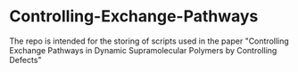 # Controlling-Exchange-Pathways
The repo is intended for the storing of scripts used in the paper "Controlling Exchange Pathways in Dynamic Supramolecular Polymers by Controlling Defects"
